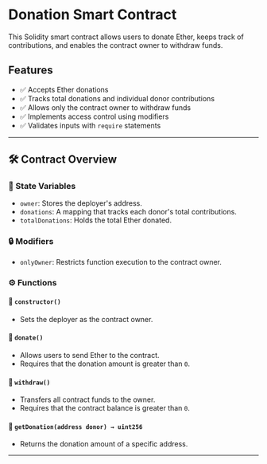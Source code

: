 # Donation Smart Contract

This Solidity smart contract allows users to donate Ether, keeps track of contributions, and enables the contract owner to withdraw funds.

## Features
- ✅ Accepts Ether donations
- ✅ Tracks total donations and individual donor contributions
- ✅ Allows only the contract owner to withdraw funds
- ✅ Implements access control using modifiers
- ✅ Validates inputs with `require` statements

---

## 🛠 Contract Overview

### 📌 State Variables
- `owner`: Stores the deployer's address.
- `donations`: A mapping that tracks each donor's total contributions.
- `totalDonations`: Holds the total Ether donated.

### 🔒 Modifiers
- `onlyOwner`: Restricts function execution to the contract owner.

### ⚙️ Functions

#### 🔹 `constructor()`
- Sets the deployer as the contract owner.

#### 🔹 `donate()`
- Allows users to send Ether to the contract.
- Requires that the donation amount is greater than `0`.

#### 🔹 `withdraw()`
- Transfers all contract funds to the owner.
- Requires that the contract balance is greater than `0`.

#### 🔹 `getDonation(address donor) → uint256`
- Returns the donation amount of a specific address.

---
